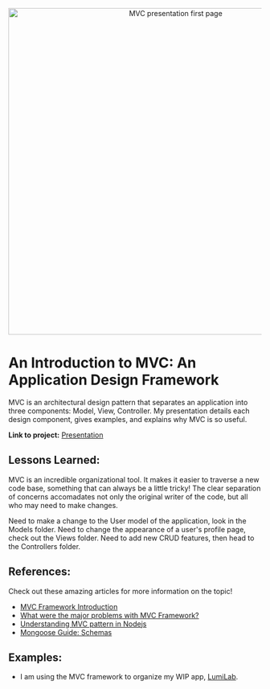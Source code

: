 <p align="center"><img src="https://user-images.githubusercontent.com/111663583/213935679-067b3591-8897-4a58-a358-97a5a098506e.png" alt="MVC presentation first page" width="650px"></p>

# An Introduction to MVC: An Application Design Framework

MVC is an architectural design pattern that separates an application into three components: Model, View, Controller. My presentation details each design component, gives examples, and explains why MVC is so useful.

**Link to project:** [Presentation](https://github.com/nicoledicochea/mvc-presentation/blob/main/presentation.md)

## Lessons Learned:

MVC is an incredible organizational tool. It makes it easier to traverse a new code base, something that can always be a little tricky! The clear separation of concerns accomadates not only the original writer of the code, but all who may need to make changes. 

Need to make a change to the User model of the application, look in the Models folder. Need to change the appearance of a user's profile page, check out the Views folder. Need to add new CRUD features, then head to the Controllers folder.

## References:

Check out these amazing articles for more information on the topic!

 - [MVC Framework Introduction](https://www.geeksforgeeks.org/mvc-framework-introduction/)
 - [What were the major problems with MVC Framework?](https://www.geeksforgeeks.org/what-were-the-major-problems-with-mvc-framework/?ref=rp)
 - [Understanding MVC pattern in Nodejs](https://dev.to/eetukudo_/understanding-mvc-pattern-in-nodejs-2bdn)
 - [Mongoose Guide: Schemas](https://mongoosejs.com/docs/guide.html)
 
## Examples:
 - I am using the MVC framework to organize my WIP app, [LumiLab](https://github.com/nicoledicochea/lumi-lab).
 
 

